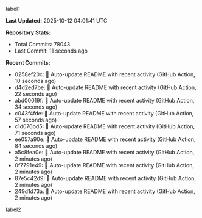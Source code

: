 
label1 
<!-- ACTIVITY_START -->
**Last Updated:** 2025-10-12 04:01:41 UTC

**Repository Stats:**
- Total Commits: 78043
- Last Commit: 11 seconds ago

**Recent Commits:**
- 0258ef20c: 🤖 Auto-update README with recent activity (GitHub Action, 10 seconds ago)
- d4d2ed7be: 🤖 Auto-update README with recent activity (GitHub Action, 22 seconds ago)
- abd00019f: 🤖 Auto-update README with recent activity (GitHub Action, 34 seconds ago)
- c043f4fde: 🤖 Auto-update README with recent activity (GitHub Action, 57 seconds ago)
- c1d076bd5: 🤖 Auto-update README with recent activity (GitHub Action, 71 seconds ago)
- ee057a90e: 🤖 Auto-update README with recent activity (GitHub Action, 84 seconds ago)
- a5c8fea0e: 🤖 Auto-update README with recent activity (GitHub Action, 2 minutes ago)
- 0f7791e49: 🤖 Auto-update README with recent activity (GitHub Action, 2 minutes ago)
- 87e5c42d9: 🤖 Auto-update README with recent activity (GitHub Action, 2 minutes ago)
- 249d1d73a: 🤖 Auto-update README with recent activity (GitHub Action, 2 minutes ago)
<!-- ACTIVITY_END -->

label2
